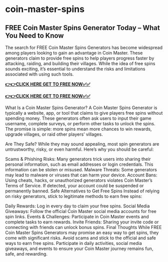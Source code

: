 # coin-master-spins

## FREE Coin Master Spins Generator Today – What You Need to Know

The search for FREE Coin Master Spins Generators has become widespread among players looking to gain an advantage in Coin Master. These generators claim to provide free spins to help players progress faster by attacking, raiding, and building their villages. While the idea of free spins sounds exciting, it’s essential to understand the risks and limitations associated with using such tools.

[**👉👉CLICK HERE GET TO FREE NOW✅✅**](https://free24.raj-solution.com/free-spins-coin-master/)

[**👉👉CLICK HERE GET TO FREE NOW✅✅**](https://free24.raj-solution.com/free-spins-coin-master/)


What Is a Coin Master Spins Generator?
A Coin Master Spins Generator is typically a website, app, or tool that claims to give players free spins without spending money. These generators often ask users to input their game username, complete surveys, or perform other tasks to unlock the spins. The promise is simple: more spins mean more chances to win rewards, upgrade villages, or raid other players’ villages.

Are They Safe?
While they may sound appealing, most spin generators are untrustworthy, risky, or even harmful. Here’s why you should be careful:

Scams & Phishing Risks: Many generators trick users into sharing their personal information, such as email addresses or login credentials. This information can be stolen or misused.
Malware Threats: Some generators may lead to malware or viruses that can harm your device.
Account Bans: Using cheats, hacks, or unauthorized generators violates Coin Master’s Terms of Service. If detected, your account could be suspended or permanently banned.
Safe Alternatives to Get Free Spins
Instead of relying on risky generators, stick to legitimate methods to earn free spins:

Daily Rewards: Log in every day to claim your free spins.
Social Media Giveaways: Follow the official Coin Master social media accounts for free spin links.
Events & Challenges: Participate in Coin Master events and complete tasks to earn rewards.
Invite Friends: Sharing your invite code or connecting with friends can unlock bonus spins.
Final Thoughts
While FREE Coin Master Spins Generators may promise an easy way to get spins, they come with significant risks. Avoid scams and stick to the official and safe ways to earn free spins. Participate in daily activities, social media giveaways, and events to ensure your Coin Master journey remains fun, safe, and rewarding.
